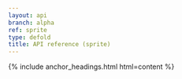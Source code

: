 ```yaml
---
layout: api
branch: alpha
ref: sprite
type: defold
title: API reference (sprite)
---
```

{% include anchor_headings.html html=content %}